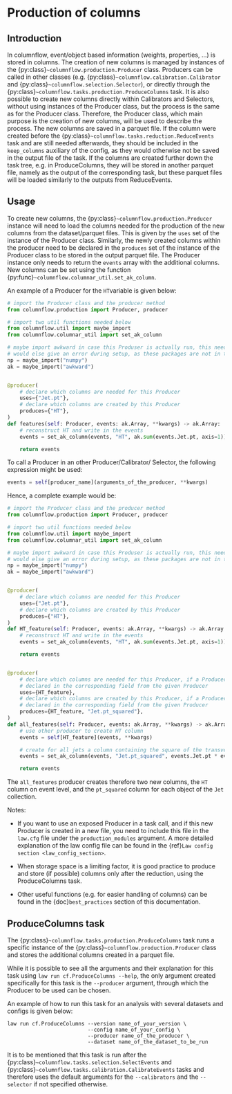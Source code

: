 # Production of columns

## Introduction

In columnflow, event/object based information (weights, properties, ...) is stored in columns.
The creation of new columns is managed by instances of the
{py:class}`~columnflow.production.Producer` class. Producers can
be called in other classes (e.g. {py:class}`~columnflow.calibration.Calibrator` and
{py:class}`~columnflow.selection.Selector`), or directly through the
{py:class}`~columnflow.tasks.production.ProduceColumns` task. It is also possible to create new
columns directly within Calibrators and
Selectors, without using instances of the
Producer class, but the process is
the same as for the Producer class. Therefore, the
Producer class, which main purpose is the creation of new
columns, will be used to describe the process. The new columns are saved in a parquet file. If the
column were created before the {py:class}`~columnflow.tasks.reduction.ReduceEvents` task and are
still needed afterwards, they should be included in the ```keep_columns```
auxiliary of the config, as they would otherwise not be saved in the output file of the task. If
the columns are created further down the task tree, e.g. in
ProduceColumns, they will be stored in another parquet
file, namely as the output of the corresponding task, but these parquet files will be loaded
similarly to the outputs from ReduceEvents.

## Usage

To create new columns, the {py:class}`~columnflow.production.Producer` instance will need to load
the columns needed for the production of the new columns from the dataset/parquet files. This is
given by the ```uses``` set of the instance of the Producer
class. Similarly, the newly created columns within the producer need to be declared in the
```produces``` set of the instance of the Producer class to be
stored in the output parquet file. The Producer instance only
needs to return the ```events``` array with the additional columns. New columns can be set using
the function {py:func}`~columnflow.columnar_util.set_ak_column`.

An example of a Producer for the ```HT```variable is given below:

```python
# import the Producer class and the producer method
from columnflow.production import Producer, producer

# import two util functions needed below
from columnflow.util import maybe_import
from columnflow.columnar_util import set_ak_column

# maybe import awkward in case this Produser is actually run, this needs to be set as columnflow
# would else give an error during setup, as these packages are not in the default sandbox
np = maybe_import("numpy")
ak = maybe_import("awkward")


@producer(
    # declare which columns are needed for this Producer
    uses={"Jet.pt"},
    # declare which columns are created by this Producer
    produces={"HT"},
)
def features(self: Producer, events: ak.Array, **kwargs) -> ak.Array:
    # reconstruct HT and write in the events
    events = set_ak_column(events, "HT", ak.sum(events.Jet.pt, axis=1))

    return events
```

To call a Producer in an other
Producer/Calibrator/
Selector, the following expression might be used:
```python
events = self[producer_name](arguments_of_the_producer, **kwargs)
```

Hence, a complete example would be:
```python
# import the Producer class and the producer method
from columnflow.production import Producer, producer

# import two util functions needed below
from columnflow.util import maybe_import
from columnflow.columnar_util import set_ak_column

# maybe import awkward in case this Produser is actually run, this needs to be set as columnflow
# would else give an error during setup, as these packages are not in the default sandbox
np = maybe_import("numpy")
ak = maybe_import("awkward")


@producer(
    # declare which columns are needed for this Producer
    uses={"Jet.pt"},
    # declare which columns are created by this Producer
    produces={"HT"},
)
def HT_feature(self: Producer, events: ak.Array, **kwargs) -> ak.Array:
    # reconstruct HT and write in the events
    events = set_ak_column(events, "HT", ak.sum(events.Jet.pt, axis=1))

    return events


@producer(
    # declare which columns are needed for this Producer, if a Producer is given, takes all columns
    # declared in the corresponding field from the given Producer
    uses={HT_feature},
    # declare which columns are created by this Producer, if a Producer is given, takes all columns
    # declared in the corresponding field from the given Producer
    produces={HT_feature, "Jet.pt_squared"},
)
def all_features(self: Producer, events: ak.Array, **kwargs) -> ak.Array:
    # use other producer to create HT column
    events = self[HT_feature](events, **kwargs)

    # create for all jets a column containing the square of the transverse momentum
    events = set_ak_column(events, "Jet.pt_squared", events.Jet.pt * events.Jet.pt)

    return events
```

The ```all_features``` producer creates therefore two new columns, the ```HT``` column on event
level, and the ```pt_squared``` column for each object of the ```Jet``` collection.

Notes:
- If you want to use an exposed Producer in a task call, and if
this new Producer is created in a new file, you need to include this file in the ```law.cfg``` file
under the ```production_modules``` argument. A more detailed explanation of the law config file
can be found in the {ref}`Law config section <law_config_section>`.

- When storage space is a limiting factor, it is good practice to produce and store (if possible)
columns only after the reduction, using the ProduceColumns task.

- Other useful functions (e.g. for easier handling of columns) can be found in the
{doc}`best_practices` section of this documentation.


## ProduceColumns task

The {py:class}`~columnflow.tasks.production.ProduceColumns` task runs a specific instance of the
{py:class}`~columnflow.production.Producer` class and stores the additional columns created in a
parquet file.

While it is possible to see all the arguments and their explanation for this task using
```law run cf.ProduceColumns --help```, the only argument created specifically for this task is the
```--producer``` argument, through which the Producer to be used
can be chosen.

An example of how to run this task for an analysis with several datasets and configs is given below:

```shell
law run cf.ProduceColumns --version name_of_your_version \
                          --config name_of_your_config \
                          --producer name_of_the_producer \
                          --dataset name_of_the_dataset_to_be_run
```

It is to be mentioned that this task is run after the
{py:class}`~columnflow.tasks.selection.SelectEvents` and
{py:class}`~columnflow.tasks.calibration.CalibrateEvents`
tasks and therefore uses the default arguments for the ```--calibrators``` and the ```--selector```
if not specified otherwise.

